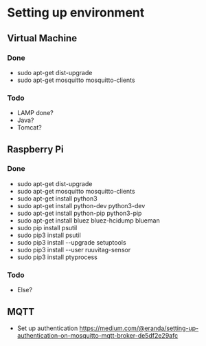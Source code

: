 # Setting up environment

## Virtual Machine

### Done

* sudo apt-get dist-upgrade
* sudo apt-get mosquitto mosquitto-clients


### Todo

* LAMP done?
* Java?
* Tomcat?

## Raspberry Pi

### Done

* sudo apt-get dist-upgrade
* sudo apt-get mosquitto mosquitto-clients
* sudo apt-get install python3 
* sudo apt-get install python-dev python3-dev 
* sudo apt-get install python-pip python3-pip 
* sudo apt-get install bluez bluez-hcidump blueman
* sudo pip install psutil 
* sudo pip3 install psutil 
* sudo pip3 install --upgrade setuptools 
* sudo pip3 install --user ruuvitag-sensor
* sudo pip3 install ptyprocess

### Todo

* Else?

## MQTT

* Set up authentication https://medium.com/@eranda/setting-up-authentication-on-mosquitto-mqtt-broker-de5df2e29afc
